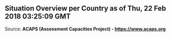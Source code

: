 ## Situation Overview per Country as of Thu, 22 Feb 2018 03:25:09 GMT

Source: **ACAPS (Assessment Capacities Project) - https://www.acaps.org**